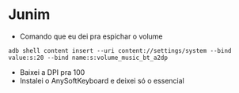 # Junim

- Comando que eu dei pra espichar o volume

```
adb shell content insert --uri content://settings/system --bind value:s:20 --bind name:s:volume_music_bt_a2dp
```

- Baixei a DPI pra 100
- Instalei o AnySoftKeyboard e deixei só o essencial
